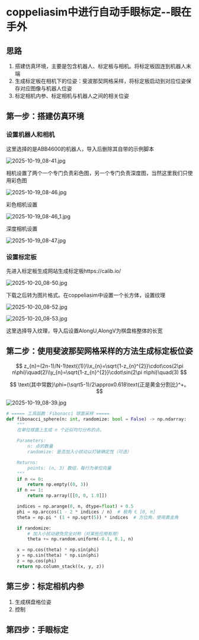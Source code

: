 # coppeliasim中进行自动手眼标定--眼在手外

## 思路

1. 搭建仿真环境，主要是包含机器人、标定板与相机。将标定板固连到机器人末端
2. 生成标定板在相机下的位姿：斐波那契网格采样，将标定板启动到对应位姿保存对应图像与机器人位姿
3. 标定相机内参、标定相机与机器人之间的相关位姿


## 第一步：搭建仿真环境

### 设置机器人和相机

这里选择的是ABB4600的机器人，导入后删除其自带的示例脚本

![2025-10-19_08-41.jpg](https://cdn.jsdelivr.net/gh/zilong-ding/note-gen-image-sync@main/e678e9ec-ec34-4e8f-a7d2-b6d8c71f9afd.jpeg)

相机设置了两个一个专门负责彩色图，另一个专门负责深度图，当然这里我们只使用彩色图

![2025-10-19_08-46.jpg](https://cdn.jsdelivr.net/gh/zilong-ding/note-gen-image-sync@main/d772614a-b747-4fb5-bf80-770f04d07aab.jpeg)

彩色相机设置

![2025-10-19_08-46_1.jpg](https://cdn.jsdelivr.net/gh/zilong-ding/note-gen-image-sync@main/dd31d755-bd30-44d0-8e22-5476f8e5aa23.jpeg)

深度相机设置

![2025-10-19_08-47.jpg](https://cdn.jsdelivr.net/gh/zilong-ding/note-gen-image-sync@main/8050d62d-06eb-422e-9732-1efe2b4f9805.jpeg)

### 设置标定板

先进入标定板生成网站生成标定板https://calib.io/

![2025-10-20_08-50.jpg](https://cdn.jsdelivr.net/gh/zilong-ding/note-gen-image-sync@main/d01042bd-47fd-4191-be8e-57bc31ee70f4.jpeg)

下载之后转为图片格式。在coppeliasim中设置一个长方体，设置纹理

![2025-10-20_08-52.jpg](https://cdn.jsdelivr.net/gh/zilong-ding/note-gen-image-sync@main/3f6e8626-b865-4b89-a5a0-49f0b56fa7a0.jpeg)

![2025-10-20_08-53.jpg](https://cdn.jsdelivr.net/gh/zilong-ding/note-gen-image-sync@main/abfa8cb5-b191-4ab3-9804-cc2ea6a004fd.jpeg)

这里选择导入纹理，导入后设置AlongU,AlongV为棋盘格整体的长宽

## 第二步：使用斐波那契网格采样的方法生成标定板位姿

$$
z_{n}=(2n-1)/N-1\text{(1)}\\x_{n}=\sqrt{1-z_{n}^{2}}\cdot\cos(2\pi n\phi)\quad(2)\\y_{n}=\sqrt{1-z_{n}^{2}}\cdot\sin(2\pi n\phi)\quad(3)
$$

$$
\text{其中常数}\phi=(\sqrt5-1)/2\approx0.618\text{正是黄金分割比}^+。
$$

![2025-10-19_08-39.jpg](https://cdn.jsdelivr.net/gh/zilong-ding/note-gen-image-sync@main/853c6e52-212b-4b02-965a-ae5411c8cb40.jpeg)

```python
# ===== 工具函数：Fibonacci 球面采样 =====
def fibonacci_sphere(n: int, randomize: bool = False) -> np.ndarray:
    """
    在单位球面上生成 n 个近似均匀分布的点。

    Parameters:
        n: 点的数量
        randomize: 是否加入小扰动以打破确定性（可选）

    Returns:
        points: (n, 3) 数组，每行为单位向量
    """
    if n <= 0:
        return np.empty((0, 3))
    if n == 1:
        return np.array([[0, 0, 1.0]])

    indices = np.arange(0, n, dtype=float) + 0.5
    phi = np.arccos(1 - 2 * indices / n)  # 极角 ∈ [0, π]
    theta = np.pi * (1 + np.sqrt(5)) * indices  # 方位角，使用黄金角

    if randomize:
        # 加入小扰动避免完全对称（对某些应用有用）
        theta += np.random.uniform(-0.1, 0.1, n)

    x = np.cos(theta) * np.sin(phi)
    y = np.sin(theta) * np.sin(phi)
    z = np.cos(phi)
    return np.column_stack((x, y, z))
```

## 第三步：标定相机内参

1. 生成棋盘格位姿
2. 控制



## 第四步：手眼标定
